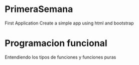 # PrimeraSemana
First Application 
Create a simple app using html and bootstrap

# Programacion funcional
Entendiendo los tipos de funciones y funciones puras